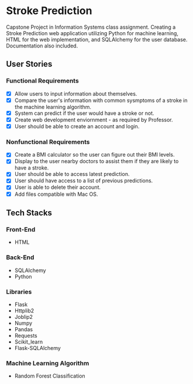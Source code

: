 # Stroke Prediction
Capstone Project in Information Systems class assignment. Creating a Stroke Prediction web application utilizing Python for machine learning, HTML for the web implementation, and SQLAlchemy for the user database. Documentation also included.

## User Stories
### Functional Requirements
- [x] Allow users to input information about themselves.
- [x] Compare the user's information with common sysmptoms of a stroke in the machine learning algorithm.
- [x] System can predict if the user would have a stroke or not.
- [x] Create web development enviornment - as required by Professor.
- [x] User should be able to create an account and login.

### Nonfunctional Requirements
- [x] Create a BMI calculator so the user can figure out their BMI levels.
- [x] Display to the user nearby doctors to assist them if they are likely to have a stroke.
- [x] User should be able to access latest prediction.
- [x] User should have access to a list of previous predictions.
- [x] User is able to delete their account.
- [x] Add files compatible with Mac OS.

## Tech Stacks
### Front-End
- HTML

### Back-End
- SQLAlchemy
- Python

### Libraries
- Flask
- Httplib2
- Joblip2
- Numpy
- Pandas
- Requests
- Scikit_learn
- Flask-SQLAlchemy

### Machine Learning Algorithm
- Random Forest Classification
